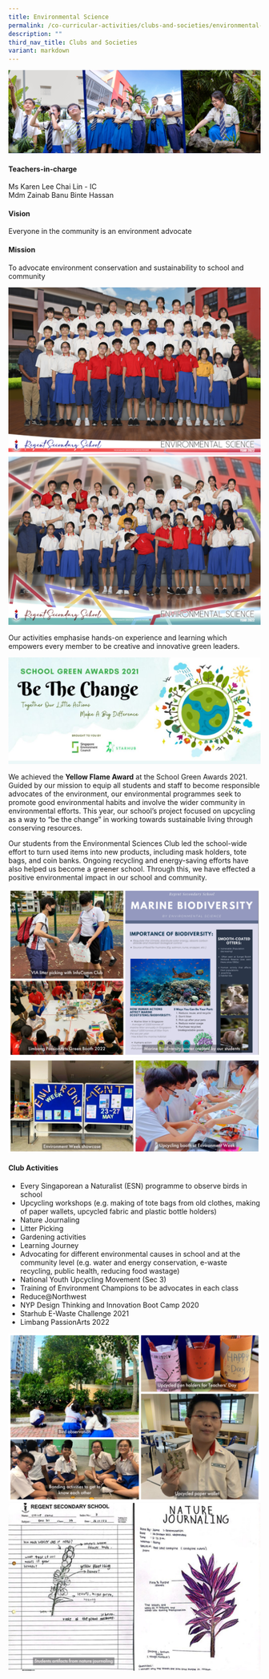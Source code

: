 ```yaml
---
title: Environmental Science
permalink: /co-curricular-activities/clubs-and-societies/environmental-science/
description: ""
third_nav_title: Clubs and Societies
variant: markdown
---
```

![](/images/CCA/Environmental%20Science/ENVSCIBanner%20-%202023.jpg)

#### Teachers-in-charge  
Ms Karen Lee Chai Lin  - IC  
Mdm Zainab Banu Binte Hassan

#### Vision   
Everyone in the community is an environment advocate

#### Mission  
To advocate environment conservation and sustainability to school and community

![](/images/CCA/2022%20Environmental%20Science%20Formal.jpg)
![](/images/CCA/2022%20Environmental%20Science%20Fun.jpg)

Our activities emphasise hands-on experience and learning which empowers every member to be creative and innovative green leaders.

![](/images/CCA/Environmental%20Science/ENVSCI_SGA2021.jpeg)

We achieved the **Yellow Flame Award** at the School Green Awards 2021. Guided by our mission to equip all students and staff to become responsible advocates of the environment, our environmental programmes seek to promote good environmental habits and involve the wider community in environmental efforts. This year, our school’s project focused on upcycling as a way to “be the change” in working towards sustainable living through conserving resources.

Our students from the Environmental Sciences Club led the school-wide effort to turn used items into new products, including mask holders, tote bags, and coin banks. Ongoing recycling and energy-saving efforts have also helped us become a greener school. Through this, we have effected a positive environmental impact in our school and community.

![](/images/CCA/Environmental%20Science/ENVSCI-1.jpg)
![](/images/CCA/Environmental%20Science/ENVSCI-2.jpg)

#### Club Activities

*   Every Singaporean a Naturalist (ESN) programme to observe birds in school
*   Upcycling workshops (e.g. making of tote bags from old clothes, making of paper wallets, upcycled fabric and plastic bottle holders)
*   Nature Journaling
*   Litter Picking
*   Gardening activities
*   Learning Journey
*   Advocating for different environmental causes in school and at the community level (e.g. water and energy conservation, e-waste recycling, public health, reducing food wastage)
*   National Youth Upcycling Movement (Sec 3)
*   Training of Environment Champions to be advocates in each class
*   Reduce@Northwest
*   NYP Design Thinking and Innovation Boot Camp 2020
*   Starhub E-Waste Challenge 2021
*   Limbang PassionArts 2022

![](/images/CCA/Environmental%20Science/ENVSCI-3.jpg)
![](/images/CCA/Environmental%20Science/ENVSCI-4.jpg)